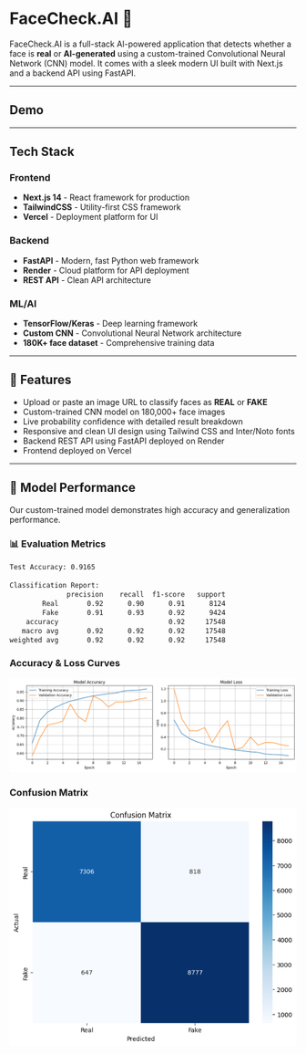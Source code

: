 # FaceCheck.AI 🤖

FaceCheck.AI is a full-stack AI-powered application that detects whether a face is **real** or **AI-generated** using a custom-trained Convolutional Neural Network (CNN) model. It comes with a sleek modern UI built with Next.js and a backend API using FastAPI.

---
## Demo

---
## Tech Stack

### Frontend
- **Next.js 14** - React framework for production
- **TailwindCSS** - Utility-first CSS framework
- **Vercel** - Deployment platform for UI

### Backend
- **FastAPI** - Modern, fast Python web framework
- **Render** - Cloud platform for API deployment
- **REST API** - Clean API architecture

### ML/AI
- **TensorFlow/Keras** - Deep learning framework
- **Custom CNN** - Convolutional Neural Network architecture
- **180K+ face dataset** - Comprehensive training data

---

## 🚀 Features

- Upload or paste an image URL to classify faces as **REAL** or **FAKE**
- Custom-trained CNN model on 180,000+ face images
- Live probability confidence with detailed result breakdown
- Responsive and clean UI design using Tailwind CSS and Inter/Noto fonts
- Backend REST API using FastAPI deployed on Render
- Frontend deployed on Vercel

---

## 🧠 Model Performance

Our custom-trained model demonstrates high accuracy and generalization performance.

### 📊 Evaluation Metrics

```text
Test Accuracy: 0.9165

Classification Report:
              precision    recall  f1-score   support
        Real       0.92      0.90      0.91      8124
        Fake       0.91      0.93      0.92      9424
    accuracy                           0.92     17548
   macro avg       0.92      0.92      0.92     17548
weighted avg       0.92      0.92      0.92     17548
```

### Accuracy & Loss Curves
<p align="center">
  <img src="./AI/assets/acc loss.png" width="600" alt="Accuracy and Loss">
</p>

### Confusion Matrix
<p align="center">
  <img src="./AI/assets/confusion matrix.png" width="600" alt="Confusion Matrix">
</p>